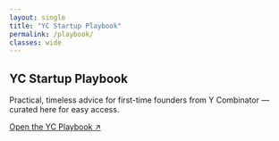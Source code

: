 ```yaml
---
layout: single
title: "YC Startup Playbook"
permalink: /playbook/
classes: wide
---
```


## YC Startup Playbook

Practical, timeless advice for first-time founders from Y Combinator — curated here for easy access.

[Open the YC Playbook ↗](https://playbook.samaltman.com/)
